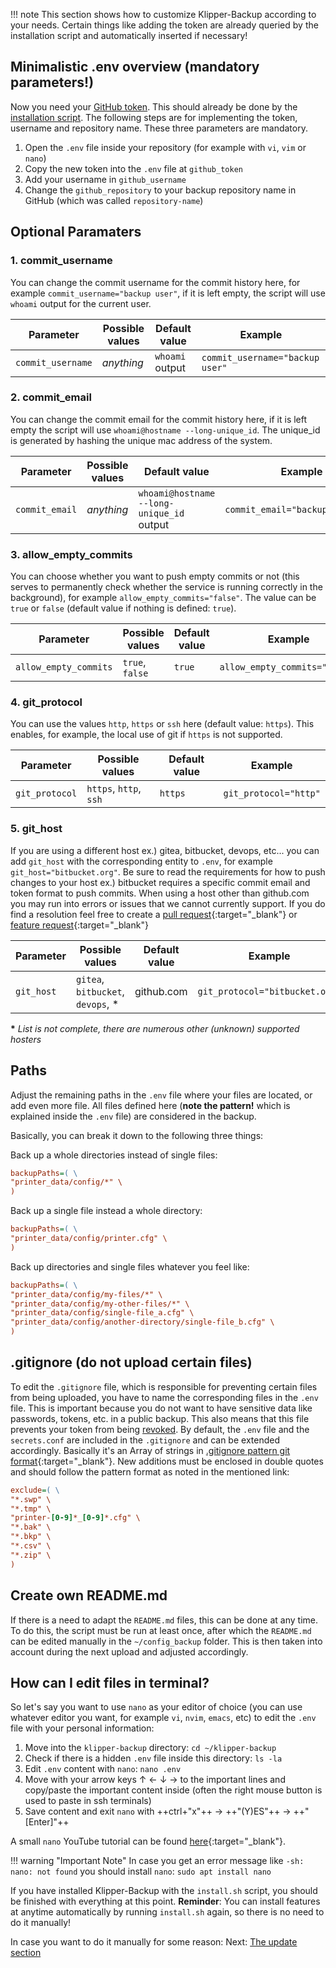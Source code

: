 !!! note
    This section shows how to customize Klipper-Backup according to your needs. Certain things like adding the token are already queried by the installation script and automatically inserted if necessary!

## Minimalistic .env overview (mandatory parameters!)
Now you need your [GitHub token](installation.md#create-github-token). This should already be done by the [installation script](installation.md/#run-installation).
The following steps are for implementing the token, username and repository name. These three parameters are mandatory.

1. Open the `.env` file inside your repository (for example with `vi`, `vim` or `nano`)
2. Copy the new token into the `.env` file at `github_token`
3. Add your username in `github_username`
4. Change the `github_repository` to your backup repository name in GitHub (which was called `repository-name`)

## Optional Paramaters
### 1. commit_username
You can change the commit username for the commit history here, for example `commit_username="backup user"`, if it is left empty, the script will use `whoami` output for the current user.

| Parameter         | Possible values | Default value   | Example                         |
| ----------------- | --------------- |-----------------|-------------------------------- |
| `commit_username` | *anything*      | `whoami` output | `commit_username="backup user"` |

### 2. commit_email
You can change the commit email for the commit history here, if it is left empty the script will use `whoami@hostname --long-unique_id`. The unique_id is generated by hashing the unique mac address of the system.

| Parameter      | Possible values | Default value                             | Example                          |
| -------------- | --------------- |------------------------------------------ | -------------------------------- |
| `commit_email` | *anything*      | `whoami@hostname --long-unique_id` output | `commit_email="backup@hostname"` |

### 3. allow_empty_commits
You can choose whether you want to push empty commits or not (this serves to permanently check whether the service is running correctly in the background), for example `allow_empty_commits="false"`. The value can be `true` or `false` (default value if nothing is defined: `true`).

| Parameter                | Possible values | Default value | Example                       |
| ------------------------ | --------------- |---------------|------------------------------ |
| `allow_empty_commits` | `true`, `false` | `true `       | `allow_empty_commits="false"` |

### 4. git_protocol
You can use the values `http`, `https` or `ssh` here (default value: `https`). This enables, for example, the local use of git if `https` is not supported.

| Parameter      | Possible values        | Default value | Example              |
| -------------- | -----------------------|---------------|--------------------- |
| `git_protocol` | `https`, `http`, `ssh` | `https`       | `git_protocol="http"` |

### 5. git_host
If you are using a different host ex.) gitea, bitbucket, devops, etc... you can add `git_host` with the corresponding entity to `.env`, for example `git_host="bitbucket.org"`. Be sure to read the requirements for how to push changes to your host ex.) bitbucket requires a specific commit email and token format to push commits. When using a host other than github.com you may run into errors or issues that we cannot currently support. If you do find a resolution feel free to create a [pull request](https://github.com/Staubgeborener/klipper-backup/pulls){:target="_blank"} or [feature request](https://github.com/Staubgeborener/klipper-backup/issues/new?assignees=&labels=feature+request&projects=&template=feature_request.yml){:target="_blank"}  

| Parameter  | Possible values                   | Default value | Example                       |
| -----------| ----------------------------------|---------------|------------------------------ |
| `git_host` | `gitea`, `bitbucket`, `devops`, * | github.com    | `git_protocol="bitbucket.org"` |

<b>*</b> <em>List is not complete, there are numerous other (unknown) supported hosters</em>

## Paths
Adjust the remaining paths in the `.env` file where your files are located, or add even more file. All files defined here (**note the pattern!** which is explained inside the `.env` file) are considered in the backup.

Basically, you can break it down to the following three things:

Back up a whole directories instead of single files:
```ini
backupPaths=( \
"printer_data/config/*" \
)
```

Back up a single file instead a whole directory:
```ini
backupPaths=( \
"printer_data/config/printer.cfg" \
)
```

Back up directories and single files whatever you feel like:
```ini
backupPaths=( \
"printer_data/config/my-files/*" \
"printer_data/config/my-other-files/*" \
"printer_data/config/single-file_a.cfg" \
"printer_data/config/another-directory/single-file_b.cfg" \
)
```

## .gitignore (do not upload certain files)
To edit the `.gitignore` file, which is responsible for preventing certain files from being uploaded, you have to name the corresponding files in the `.env` file. This is important because you do not want to have sensitive data like passwords, tokens, etc. in a public backup. This also means that this file prevents your token from being [revoked](https://docs.github.com/en/authentication/keeping-your-account-and-data-secure/token-expiration-and-revocation#token-revoked-when-pushed-to-a-public-repository-or-public-gist).
By default, the `.env` file and the `secrets.conf` are included in the `.gitignore` and can be extended accordingly.
Basically it's an Array of strings in [.gitignore pattern git format](https://git-scm.com/docs/gitignore#_pattern_format){:target="_blank"}. New additions must be enclosed in double quotes and should follow the pattern format as noted in the mentioned link:
```ini
exclude=( \
"*.swp" \
"*.tmp" \
"printer-[0-9]*_[0-9]*.cfg" \
"*.bak" \
"*.bkp" \
"*.csv" \
"*.zip" \
)
```

## Create own README.md
If there is a need to adapt the `README.md` files, this can be done at any time. To do this, the script must be run at least once, after which the `README.md` can be edited manually in the `~/config_backup` folder. This is then taken into account during the next upload and adjusted accordingly.

## How can I edit files in terminal?

So let's say you want to use `nano` as your editor of choice (you can use whatever editor you want, for example `vi`, `nvim`, `emacs`, etc) to edit the `.env` file with your personal information:

1. Move into the `klipper-backup` directory: `cd ~/klipper-backup`
2. Check if there is a hidden `.env` file inside this directory: `ls -la`
3. Edit `.env` content with `nano`: `nano .env`
4. Move with your arrow keys ↑ ← ↓ → to the important lines and copy/paste the important content inside (often the right mouse button is used to paste in ssh terminals)
5. Save content and exit `nano` with ++ctrl+"x"++ -> ++"(Y)ES"++ -> ++"[Enter]"++

A small `nano` YouTube tutorial can be found [here](https://youtu.be/mE2YghYpBBE?t=57){:target="_blank"}.

!!! warning "Important Note"
    In case you get an error message like `-sh: nano: not found` you should install `nano`: `sudo apt install nano`

If you have installed Klipper-Backup with the `install.sh` script, you should be finished with everything at this point. **Reminder**: You can install features at anytime automatically by running `install.sh` again, so there is no need to do it manually!

In case you want to do it manually for some reason: Next: [The update section](updating.md)
